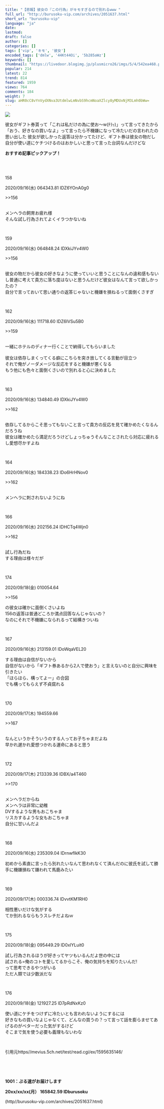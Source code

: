 ```yaml
---
title: "【悲報】彼女の『この行為』がキモすぎるので別れるwww "
full_url: "http://burusoku-vip.com/archives/2051637.html"
short_url: "burusoku-vip"
language: "ja"
date: 
lastmod: 
draft: false
author: []
categories: []
tags: ['vip', 'キモ', '彼女']
encoded_tags: ['dmlw', '44Kt44Oi', '5b285aWz']
keywords: []
thumbnail: "https://livedoor.blogimg.jp/plusmicro26/imgs/5/4/542ea468.png"
popular: 214
latest: 22
trend: 814
featured: 1959
views: 764
comments: 184
weight: 7
slug: aHR0cC8vYnVydXNva3UtdmlwLmNvbS9hcmNoaXZlcy8yMDUxNjM3Lmh0bWw=
---
```


![](https://livedoor.blogimg.jp/plusmicro26/imgs/5/4/542ea468.png)

<div><p>彼女がギフト券貰って「これは私だけの為に使お〜w(ﾁﾗｯ)」って言ってきたから 「おう、好きなの買いなよ」って言ったら不機嫌になって冷たいだの言われたの思い出した 彼女が欲しかった返答は分かってたけど、ギフト券は彼女の物だし自分が使い道にケチつけるのはおかしいと思って言った台詞なんだけどな</p><p><b>おすすめ記事ピックアップ！</b></p> <p class='g-ad1'> </p> <p class='g-ad2'> </p> <p></p><br> <br><p>158 <p> 2020/09/16(水) 064343.81 IDZ6YOnA0g0</p></p><p> <p class='anchor'>>>156</p> <br> メンヘラの飼育お疲れ様 <br> そんな試し行為されてよくイラつかないね </p><br> <p>159 <p> 2020/09/16(水) 064848.24 IDXkiJYv4W0</p></p><p> <p class='anchor'>>>156</p> <br> 彼女の物だから彼女の好きなように使っていいと思うことになんの違和感もないし普通に考えて貴方に落ち度はないと思うんだけど彼女はなんて言って欲しかったの？ <br> 自分で言っておいて思い通りの返答じゃないと機嫌を損ねるって面倒くさすぎ </p><br> <p>162 <p> 2020/09/16(水) 111718.60 IDZ6IVSu5B0</p></p><p> <p class='anchor'>>>159</p> <br> 一緒にホテルのディナー行くことで納得してもらいました <br> <br> 彼女は依存しまくってくる癖にこちらを突き放してくる言動が目立つ <br> それで俺がノーダメージな反応をすると機嫌が悪くなる <br> もう他にも色々と面倒くさいので別れると心に決めました </p><br> <p>163 <p> 2020/09/16(水) 134840.49 IDXkiJYv4W0</p></p><p> <p class='anchor'>>>162</p> <br> 依存してるからこそ思ってもないこと言って貴方の反応を見て確かめたくなるんだろうね <br> 彼女は確かめたら満足だろうけどしょっちゅうそんなことされたら対応に疲れるし愛想尽かすよね </p><br> <p>164 <p> 2020/09/16(水) 184338.23 IDo6HrHNov0</p></p><p> <p class='anchor'>>>162</p> <br> メンヘラに刺されないようにね </p><br> <p>166 <p> 2020/09/16(水) 202156.24 IDHCTq4Wjn0</p></p><p> <p class='anchor'>>>162</p> <br> 試し行為だね <br> する理由は様々だが </p><br> <p>174 <p> 2020/09/18(金) 010054.64 </p></p><p> <p class='anchor'>>>156</p>の彼女は確かに面倒くさいよね <br> 156の返答は普通どころか満点回答なんじゃないの？ <br> なのにそれで不機嫌になられるって結構きついね </p><br> <p>167 <p> 2020/09/16(水) 213159.01 IDoWqaVEL20</p></p><p> する理由は自信がないから <br> 自信がないから「ギフト券あるから2人で使おう」と言えないのと自分に興味を引きたい <br> 「ほらほら、構ってよー」の合図 <br> でも構ってもらえず不貞腐れる </p><br> <p>170 <p> 2020/09/17(木) 194559.66 </p></p><p> <p class='anchor'>>>167</p> <br> なんというかそういうのする人ってお子ちゃまだよね <br> 早かれ遅かれ愛想つかれる運命にあると思う </p><br> <p>172 <p> 2020/09/17(木) 213339.36 IDBX/a4T460</p></p><p> <p class='anchor'>>>170</p> <br> メンヘラだからね <br> メンヘラは非常に幼稚 <br> DVするような男もおこちゃま <br> リスカするような女もおこちゃま <br> 自分に甘いんだよ </p><br> <p>168 <p> 2020/09/16(水) 235309.04 IDrnwfIkK30</p></p><p> 初めから素直に言ったら別れたいなんて思われなくて済んだのに彼氏を試して勝手に機嫌損ねて嫌われて馬鹿みたい </p><br> <p>169 <p> 2020/09/17(木) 000336.74 IDvvtKM1RH0</p></p><p> 相性悪いだけな気がする <br> てか別れるならもうスレチだよねｗ </p><br> <p>175 <p> 2020/09/18(金) 095449.29 ID0xIYLuit0</p></p><p> 試し行為されるほうが好きってヤツもいるんだよ世の中には <br> 試される=俺のコトを愛してるからこそ、俺の気持ちを知りたいんだ! <br> って思考できるやつがいる <br> ただ人類では少数派だな </p><br> <p>176 <p> 2020/09/18(金) 121927.25 ID7pRdNxKz0</p></p><p> 使い道にケチをつけずに冷たいとも言われないようにするには <br> 好きなもの買いなよじゃなくて、どんなの買うの？って言って話を膨らませてあげるのがベターだった気がするけど <br> そこまで気を使う必要も義理もないわな </p><br> <p>引用元https//mevius.5ch.net/test/read.cgi/ex/1595635146/</p> <br> <p id='csw_block'></p> <p id='divSP1'> </p> <br><p><b>1001：ぶる速がお届けします <p> 20xx/xx/xx(月） 165842.59 IDburusoku</p></b></p> <p class='g-ad1'> </p> <p class='g-ad2'> </p> <p id='divSP'> </p> </div>

(http//burusoku-vip.com/archives/2051637.html)
